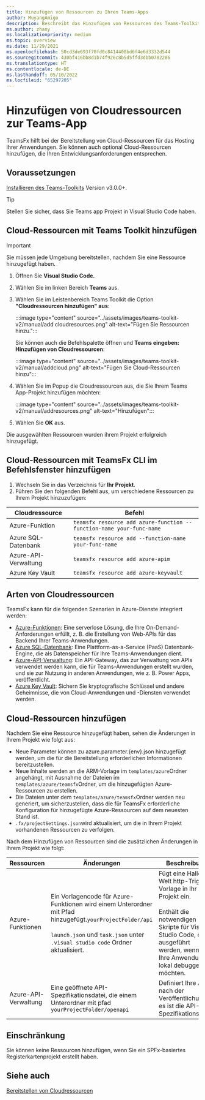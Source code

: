 ```yaml
---
title: Hinzufügen von Ressourcen zu Ihren Teams-Apps
author: MuyangAmigo
description: Beschreibt das Hinzufügen von Ressourcen des Teams-Toolkits.
ms.author: zhany
ms.localizationpriority: medium
ms.topic: overview
ms.date: 11/29/2021
ms.openlocfilehash: 50cd3de693f70fd0c8414408bd6f4e6d3332d544
ms.sourcegitcommit: 430bf416bb8d1b74f926c8b5d5ffd3dbb0782286
ms.translationtype: HT
ms.contentlocale: de-DE
ms.lasthandoff: 05/10/2022
ms.locfileid: "65297205"
---
```

# <a name="add-cloud-resources-to-your-teams-app"></a>Hinzufügen von Cloudressourcen zur Teams-App

TeamsFx hilft bei der Bereitstellung von Cloud-Ressourcen für das Hosting Ihrer Anwendungen. Sie können auch optional Cloud-Ressourcen hinzufügen, die Ihren Entwicklungsanforderungen entsprechen.

## <a name="prerequisite"></a>Voraussetzungen

[Installieren des Teams-Toolkits](https://marketplace.visualstudio.com/items?itemName=TeamsDevApp.ms-teams-vscode-extension) Version v3.0.0+.

> [!TIP]
> Stellen Sie sicher, dass Sie Teams app Projekt in Visual Studio Code haben.

## <a name="add-cloud-resources-using-teams-toolkit"></a>Cloud-Ressourcen mit Teams Toolkit hinzufügen

> [!IMPORTANT]
> Sie müssen jede Umgebung bereitstellen, nachdem Sie eine Ressource hinzugefügt haben.

1. Öffnen Sie **Visual Studio Code.**
1. Wählen Sie im linken Bereich **Teams** aus.
1. Wählen Sie im Leistenbereich Teams Toolkit die Option **"Cloudressourcen hinzufügen" aus**:

    :::image type="content" source="../assets/images/teams-toolkit-v2/manual/add cloudresources.png" alt-text="Fügen Sie Ressourcen hinzu.":::

   Sie können auch die Befehlspalette öffnen und **Teams eingeben: Hinzufügen von Cloudressourcen**:

    :::image type="content" source="../assets/images/teams-toolkit-v2/manual/addcloud.png" alt-text="Fügen Sie Cloud-Ressourcen hinzu":::

1. Wählen Sie im Popup die Cloudressourcen aus, die Sie Ihrem Teams App-Projekt hinzufügen möchten:

     :::image type="content" source="../assets/images/teams-toolkit-v2/manual/addresources.png" alt-text="Hinzufügen":::

1. Wählen Sie **OK** aus.

Die ausgewählten Ressourcen wurden ihrem Projekt erfolgreich hinzugefügt.

## <a name="add-cloud-resources-using-teamsfx-cli-in-command-window"></a>Cloud-Ressourcen mit TeamsFx CLI im Befehlsfenster hinzufügen

1. Wechseln Sie in das Verzeichnis für **Ihr Projekt**.
1. Führen Sie den folgenden Befehl aus, um verschiedene Ressourcen zu Ihrem Projekt hinzuzufügen:

|Cloudressource|Befehl|
|---------------|----------|
| Azure-Funktion|`teamsfx resource add azure-function --function-name your-func-name`|
| Azure SQL-Datenbank|`teamsfx resource add --function-name your-func-name`|
| Azure-API-Verwaltung|`teamsfx resource add azure-apim`|
| Azure Key Vault|`teamsfx resource add azure-keyvault`|

## <a name="types-of-cloud-resources"></a>Arten von Cloudressourcen

TeamsFx kann für die folgenden Szenarien in Azure-Dienste integriert werden:

- [Azure-Funktionen](/azure/azure-functions/functions-overview): Eine serverlose Lösung, die Ihre On-Demand-Anforderungen erfüllt, z. B. die Erstellung von Web-APIs für das Backend Ihrer Teams-Anwendungen.
- [Azure SQL-Datenbank](/azure/azure-sql/database/sql-database-paas-overview): Eine Plattform-as-a-Service (PaaS) Datenbank-Engine, die als Datenspeicher für Ihre Teams-Anwendungen dient.
- [Azure-API-Verwaltung](deploy.md): Ein API-Gateway, das zur Verwaltung von APIs verwendet werden kann, die für Teams-Anwendungen erstellt wurden, und sie zur Nutzung in anderen Anwendungen, wie z. B. Power Apps, veröffentlicht.
- [Azure Key Vault](/azure/key-vault/general/overview): Sichern Sie kryptografische Schlüssel und andere Geheimnisse, die von Cloud-Anwendungen und -Diensten verwendet werden.

## <a name="add-cloud-resources"></a>Cloud-Ressourcen hinzufügen

Nachdem Sie eine Ressource hinzugefügt haben, sehen die Änderungen in Ihrem Projekt wie folgt aus:

- Neue Parameter können zu azure.parameter.{env}.json hinzugefügt werden, um die für die Bereitstellung erforderlichen Informationen bereitzustellen.
- Neue Inhalte werden an die ARM-Vorlage im `templates/azure`Ordner angehängt, mit Ausnahme der Dateien im `templates/azure/teamsfx`Ordner, um die hinzugefügten Azure-Ressourcen zu erstellen.
- Die Dateien unter dem `templates/azure/teamsfx`Ordner werden neu generiert, um sicherzustellen, dass die für TeamsFx erforderliche Konfiguration für hinzugefügte Azure-Ressourcen auf dem neuesten Stand ist.
- `.fx/projectSettings.json`wird aktualisiert, um die in Ihrem Projekt vorhandenen Ressourcen zu verfolgen.

Nach dem Hinzufügen von Ressourcen sind die zusätzlichen Änderungen in Ihrem Projekt wie folgt:

|Ressourcen|Änderungen|Beschreibung|
|---------------|---------------|-----------------------------|
|Azure-Funktionen|Ein Vorlagencode für Azure-Funktionen wird einem Unterordner mit Pfad hinzugefügt.`yourProjectFolder/api`</br></br>`launch.json` und `task.json` unter `.visual studio code` Ordner aktualisiert.| Fügt eine Hallo Welt http-Trigger-Vorlage in Ihr Projekt ein.</br></br> Enthält die notwendigen Skripte für Visual Studio Code, die ausgeführt werden, wenn Sie Ihre Anwendung lokal debuggen möchten.|
|Azure-API-Verwaltung|Eine geöffnete API-Spezifikationsdatei, die einem Unterordner mit pfad `yourProjectFolder/openapi`|Definiert Ihre API nach der Veröffentlichung, es ist die API-Spezifikationsdatei.|

## <a name="limitation"></a>Einschränkung

Sie können keine Ressourcen hinzufügen, wenn Sie ein SPFx-basiertes Registerkartenprojekt erstellt haben.

## <a name="see-also"></a>Siehe auch

[Bereitstellen von Cloudressourcen](provision.md)
